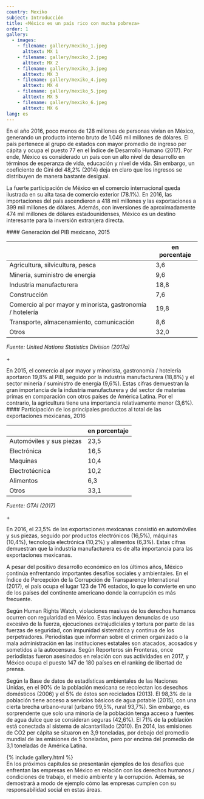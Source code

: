 ```yaml
---
country: Mexiko
subject: Introducción
title: «México es un país rico con mucha pobreza»
order: 1
gallery:
  - images:
    - filename: gallery/mexiko_1.jpeg
      alttext: MX 1
    - filename: gallery/mexiko_2.jpeg
      alttext: MX 2
    - filename: gallery/mexiko_3.jpeg
      alttext: MX 3
    - filename: gallery/mexiko_4.jpeg
      alttext: MX 4
    - filename: gallery/mexiko_5.jpeg
      alttext: MX 5
    - filename: gallery/mexiko_6.jpeg
      alttext: MX 6
lang: es
---
```

<!-- Text mit Sidestory rechts -->
<div class="has-sidestories-right grid" markdown="1">

<div class="content" markdown="1">
En el año 2016, poco menos de 128 millones de personas vivían en México, generando un producto interno bruto de 1.046 mil millones de dólares. El país pertenece al grupo de estados con mayor promedio de ingreso per cápita y ocupa el puesto 77 en el Índice de Desarrollo Humano (2017). Por ende, México es considerado un país con un alto nivel de desarrollo en términos de esperanza de vida, educación y nivel de vida. Sin embargo, un coeficiente de Gini del 48,2% (2014) deja en claro que los ingresos se distribuyen de manera bastante desigual.

La fuerte participación de México en el comercio internacional queda ilustrada en su alta tasa de comercio exterior (78.1%). En 2016, las importaciones del país ascendieron a 418 mil millones y las exportaciones a 399 mil millones de dólares. Además, con inversiones de aproximadamente 474 mil millones de dólares estadounidenses, México es un destino interesante para la inversión extranjera directa.
</div>

<div class="sidestory sidestory-right" markdown="1">
#### Generación del PIB mexicano, 2015

 &nbsp; | en porcentaje
 --- | ---
Agricultura, silvicultura, pesca | 3,6
Minería, suministro de energía | 9,6
Industria manufacturera | 18,8
Construcción | 7,6
Comercio al por mayor y minorista, gastronomía / hotelería | 19,8
Transporte, almacenamiento, comunicación | 8,6
Otros | 32,0

_Fuente: United Nations Statistics Division (2017a)_
<p class="sidestory-toggle"><span>+</span></p>
</div>

<div class="overlay sidestory-right-content content">
<div class="ss-content" markdown="1">
En 2015, el comercio al por mayor y minorista, gastronomía / hotelería aportaron 19,8% al PIB, seguido por la industria manufacturera (18,8%) y el sector minería / suministro de energía (9,6%). Estas cifras demuestran la gran importancia de la industria manufacturera y del sector de materias primas en comparación con otros países de América Latina. Por el contrario, la agricultura tiene una importancia relativamente menor (3,6%).
</div>
</div>

</div>


<!-- Text mit Sidestory links -->
<div class="has-sidestories-left grid" markdown="1">

<div class="sidestory sidestory-left" markdown="1">
#### Participación de los principales productos al total de las exportaciones mexicanas, 2016

 &nbsp; | en porcentaje
--- | ---
Automóviles y sus piezas | 23,5
Electrónica | 16,5
Maquinas | 10,4
Electrotécnica | 10,2
Alimentos | 6,3
Otros | 33,1

_Fuente: GTAI (2017)_

<p class="sidestory-toggle"><span>+</span></p>
</div>

<div class="overlay sidestory-left-content content">
<div class="ss-content">
<p>En 2016,  el 23,5% de las exportaciones mexicanas consistió en automóviles y sus piezas,   seguido por productos electrónicos  (16,5%), máquinas (10,4%), tecnología electrónica (10,2%) y alimentos (6,3%). Estas cifras demuestran que la industria manufacturera es de alta importancia para las exportaciones mexicanas.</p>
</div>
</div>

<div class="content" markdown="1">

A pesar del positivo desarrollo económico en los últimos años, México continúa enfrentando importantes desafíos sociales y ambientales. En el Índice de Percepción de la Corrupción de Transparency International (2017), el país ocupa el lugar 123 de 176 estados, lo que lo convierte en uno de los países del continente americano donde la corrupción es más frecuente.

Según Human Rights Watch, violaciones masivas de los derechos humanos ocurren con regularidad en México. Estas incluyen denuncias de uso excesivo de la fuerza, ejecuciones extrajudiciales y tortura por parte de las fuerzas de seguridad, con impunidad sistemática y continua de los perpetradores. Periodistas que informan sobre el crimen organizado o la mala administración en las instituciones estatales son atacados, acosados y sometidos a la autocensura. Según Reporteros sin Fronteras, once periodistas fueron asesinados en relación con sus actividades en 2017, y México ocupa el puesto 147 de 180 países en el ranking de libertad de prensa.

Según la Base de datos de estadísticas ambientales de las Naciones Unidas, en el 90% de la población mexicana se recolectan los desechos domésticos (2006) y el 5% de éstos son reciclados (2013). El 98,3% de la población tiene acceso a servicios básicos de agua potable (2015), con una cierta brecha urbano-rural (urbano 99,5%, rural 93,7%). Sin embargo, es sorprendente que solo una minoría de la población tenga acceso a fuentes de agua dulce que se consideran seguras (42,6%). El 71% de la población está conectada al sistema de alcantarillado (2010). En 2014, las emisiones de CO2 per cápita se situaron en 3,9 toneladas, por debajo del promedio mundial de las emisiones de 5 toneladas, pero por encima del promedio de 3,1 toneladas de América Latina.

</div>

</div>


<div class="media-wrapper">
{% include gallery.html %}
</div>

<div class="content" markdown="1">
En los próximos capítulos se presentarán ejemplos de los desafíos que enfrentan las empresas en México en relación con los derechos humanos / condiciones de trabajo, el medio ambiente y la corrupción. Además, se demostrará a modo de ejemplo cómo las empresas cumplen con su responsabilidad social en estas áreas.
</div>

